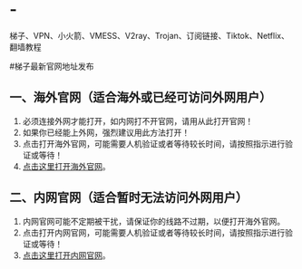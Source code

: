 # -
梯子、VPN、小火箭、VMESS、V2ray、Trojan、订阅链接、Tiktok、Netflix、翻墙教程


#梯子最新官网地址发布

## 一、海外官网（适合海外或已经可访问外网用户）
   1. 必须连接外网才能打开，如内网打不开官网，请用从此打开官网！
   2. 如果你已经能上外网，强烈建议用此方法打开！
   3. 点击打开海外官网，可能需要人机验证或者等待较长时间，请按照指示进行验证或等待！
   4. [点击这里打开海外官网](https://blog.tizihu01.com)。
   
   
## 二、内网官网（适合暂时无法访问外网用户）
   1. 内网官网可能不定期被干扰，请保证你的线路不过期，以便打开海外官网。
   2. 点击打开内网官网，可能需要人机验证或者等待较长时间，请按照指示进行验证或等待！
   3. [点击这里打开内网官网](https://blog.tizihu.xyz)。 
   
   
